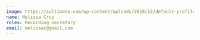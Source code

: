 ```yaml
---
image: https://zultimate.com/wp-content/uploads/2019/12/default-profile.png
name: Melissa Cruz
roles: Recording Secretary
email: melissac@gmail.com
---
```

